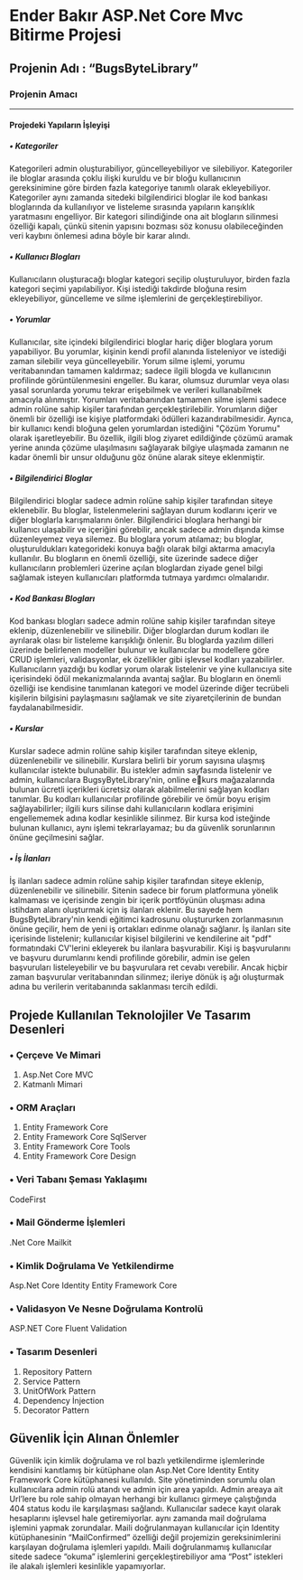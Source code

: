 # Ender Bakır ASP.Net Core Mvc Bitirme Projesi
## Projenin Adı : “BugsByteLibrary”
### Projenin Amacı

------------


#### Projedeki Yapıların İşleyişi
##### • Kategoriler
Kategorileri admin oluşturabiliyor, güncelleyebiliyor ve silebiliyor. Kategoriler ile 
bloglar arasında çoklu ilişki kuruldu ve bir bloğu kullanıcının gereksinimine göre birden fazla 
kategoriye tanımlı olarak ekleyebiliyor. Kategoriler aynı zamanda sitedeki bilgilendirici 
bloglar ile kod bankası bloglarında da kullanılıyor ve listeleme sırasında yapıların karışıklık 
yaratmasını engelliyor. Bir kategori silindiğinde ona ait blogların silinmesi özelliği kapalı, 
çünkü sitenin yapısını bozması söz konusu olabileceğinden veri kaybını önlemesi adına böyle 
bir karar alındı.
##### • Kullanıcı Blogları
Kullanıcıların oluşturacağı bloglar kategori seçilip oluşturuluyor, birden fazla kategori seçimi 
yapılabiliyor. Kişi istediği takdirde bloğuna resim ekleyebiliyor, güncelleme ve silme 
işlemlerini de gerçekleştirebiliyor.
##### • Yorumlar
Kullanıcılar, site içindeki bilgilendirici bloglar hariç diğer bloglara yorum yapabiliyor. Bu 
yorumlar, kişinin kendi profil alanında listeleniyor ve istediği zaman silebilir veya 
güncelleyebilir. Yorum silme işlemi, yorumu veritabanından tamamen kaldırmaz; sadece ilgili 
blogda ve kullanıcının profilinde görüntülenmesini engeller. Bu karar, olumsuz durumlar 
veya olası yasal sorunlarda yorumu tekrar erişebilmek ve verileri kullanabilmek amacıyla 
alınmıştır. Yorumları veritabanından tamamen silme işlemi sadece admin rolüne sahip kişiler 
tarafından gerçekleştirilebilir.
Yorumların diğer önemli bir özelliği ise kişiye platformdaki ödülleri kazandırabilmesidir. 
Ayrıca, bir kullanıcı kendi bloğuna gelen yorumlardan istediğini "Çözüm Yorumu" olarak 
işaretleyebilir. Bu özellik, ilgili blog ziyaret edildiğinde çözümü aramak yerine anında çözüme 
ulaşılmasını sağlayarak bilgiye ulaşmada zamanın ne kadar önemli bir unsur olduğunu göz 
önüne alarak siteye eklenmiştir.
##### • Bilgilendirici Bloglar
Bilgilendirici bloglar sadece admin rolüne sahip kişiler tarafından siteye eklenebilir. Bu 
bloglar, listelenmelerini sağlayan durum kodlarını içerir ve diğer bloglarla karışmalarını 
önler. Bilgilendirici bloglara herhangi bir kullanıcı ulaşabilir ve içeriğini görebilir, ancak 
sadece admin dışında kimse düzenleyemez veya silemez. Bu bloglara yorum atılamaz; bu 
bloglar, oluşturuldukları kategorideki konuya bağlı olarak bilgi aktarma amacıyla kullanılır. 
Bu blogların en önemli özelliği, site üzerinde sadece diğer kullanıcıların problemleri üzerine 
açılan bloglardan ziyade genel bilgi sağlamak isteyen kullanıcıları platformda tutmaya 
yardımcı olmalarıdır.
##### • Kod Bankası Blogları
Kod bankası blogları sadece admin rolüne sahip kişiler tarafından siteye eklenip, 
düzenlenebilir ve silinebilir. Diğer bloglardan durum kodları ile ayrılarak olası bir listeleme 
karışıklığı önlenir. Bu bloglarda yazılım dilleri üzerinde belirlenen modeller bulunur ve 
kullanıcılar bu modellere göre CRUD işlemleri, validasyonlar, ek özellikler gibi işlevsel kodları 
yazabilirler. Kullanıcıların yazdığı bu kodlar yorum olarak listelenir ve yine kullanıcıya site 
içerisindeki ödül mekanizmalarında avantaj sağlar. Bu blogların en önemli özelliği ise 
kendisine tanımlanan kategori ve model üzerinde diğer tecrübeli kişilerin bilgisini 
paylaşmasını sağlamak ve site ziyaretçilerinin de bundan faydalanabilmesidir.
##### • Kurslar
Kurslar sadece admin rolüne sahip kişiler tarafından siteye eklenip, düzenlenebilir ve 
silinebilir. Kurslara belirli bir yorum sayısına ulaşmış kullanıcılar istekte bulunabilir. Bu 
istekler admin sayfasında listelenir ve admin, kullanıcılara BugsyByteLibrary'nin, online ekurs mağazalarında bulunan ücretli içerikleri ücretsiz olarak alabilmelerini sağlayan kodları 
tanımlar. Bu kodları kullanıcılar profilinde görebilir ve ömür boyu erişim sağlayabilirler; ilgili 
kurs silinse dahi kullanıcıların kodlara erişimini engellememek adına kodlar kesinlikle 
silinmez. Bir kursa kod isteğinde bulunan kullanıcı, aynı işlemi tekrarlayamaz; bu da güvenlik 
sorunlarının önüne geçilmesini sağlar.
##### • İş İlanları
İş ilanları sadece admin rolüne sahip kişiler tarafından siteye eklenip, düzenlenebilir ve 
silinebilir. Sitenin sadece bir forum platformuna yönelik kalmaması ve içerisinde zengin bir 
içerik portföyünün oluşması adına istihdam alanı oluşturmak için iş ilanları eklenir. Bu 
sayede hem BugsByteLibrary'nin kendi eğitimci kadrosunu oluştururken zorlanmasının 
önüne geçilir, hem de yeni iş ortakları edinme olanağı sağlanır. İş ilanları site içerisinde 
listelenir; kullanıcılar kişisel bilgilerini ve kendilerine ait "pdf" formatındaki CV'lerini 
ekleyerek bu ilanlara başvurabilir. Kişi iş başvurularını ve başvuru durumlarını kendi 
profilinde görebilir, admin ise gelen başvuruları listeleyebilir ve bu başvurulara ret cevabı 
verebilir. Ancak hiçbir zaman başvurular veritabanından silinmez; ileriye dönük iş ağı 
oluşturmak adına bu verilerin veritabanında saklanması tercih edildi.


## Projede Kullanılan Teknolojiler Ve Tasarım Desenleri

### • Çerçeve Ve Mimari
1. Asp.Net Core MVC
2. Katmanlı Mimari
### • ORM Araçları
1. Entity Framework Core 
2. Entity Framework Core SqlServer
3. Entity Framework Core Tools
4. Entity Framework Core Design
### • Veri Tabanı Şeması Yaklaşımı
CodeFirst
### • Mail Gönderme İşlemleri
.Net Core Mailkit
### • Kimlik Doğrulama Ve Yetkilendirme
Asp.Net Core Identity Entity Framework Core
### • Validasyon Ve Nesne Doğrulama Kontrolü
ASP.NET Core Fluent Validation
### • Tasarım Desenleri 
1. Repository Pattern
2. Service Pattern
3. UnitOfWork Pattern
4. Dependency İnjection
5. Decorator Pattern


## Güvenlik İçin Alınan Önlemler 
Güvenlik için kimlik doğrulama ve rol bazlı yetkilendirme işlemlerinde kendisini kanıtlamış bir 
kütüphane olan Asp.Net Core Identity Entity Framework Core kütüphanesi kullanıldı.
Site yönetiminden sorumlu olan kullanıcılara admin rolü atandı ve admin için area yapıldı.
Admin areaya ait Url’lere bu role sahip olmayan herhangi bir kullanıcı girmeye çalıştığında 404 
status kodu ile karşılaşması sağlandı.
Kullanıcılar sadece kayıt olarak hesaplarını işlevsel hale getiremiyorlar. aynı zamanda mail 
doğrulama işlemini yapmak zorundalar. Maili doğrulanmayan kullanıcılar için Identity 
kütüphanesinin “MailConfirmed” özelliği değil projemizin gereksinimlerini karşılayan
doğrulama işlemleri yapıldı. Maili doğrulanmamış kullanıcılar sitede sadece “okuma” 
işlemlerini gerçekleştirebiliyor ama “Post” istekleri ile alakalı işlemleri kesinlikle yapamıyorlar.
